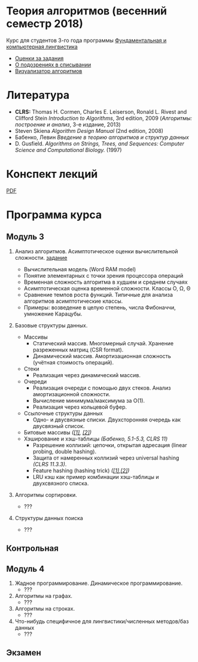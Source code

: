 # Теория алгоритмов (весенний семестр 2018)

Курс для студентов 3-го года программы [Фундаментальная и компьютерная лингвистика](https://www.hse.ru/ba/ling/)

* [Оценки за задания](https://docs.google.com/spreadsheets/d/e/2PACX-1vRkI9ORu_drRCs7EGCNriny9_zrseHFBuIl8-aJt--NMskHg1jj7LWojfsCNxhqDmsZjIbcsa42MvN2/pubhtml)
* [О подозрениях в списывании](meta/cheating.md)
* [Визуализатор алгоритмов](http://algo-visualizer.jasonpark.me)

# Литература

* **CLRS:** Thomas H. Cormen, Charles E. Leiserson, Ronald L. Rivest and Clifford Stein *Introduction to Algorithms*, 3rd edition, 2009
  (*Алгоритмы: построение и анализ*, 3-е издание, 2013)
* Steven Skiena *Algorithm Design Manual* (2nd edition, 2008)
* Бабенко, Левин *Введение в теорию алгоритмов и структур данных*
* D. Gusfield. *Algorithms on Strings, Trees, and Sequences: Computer Science and Computational Biology.* (1997)

# Конспект лекций

[PDF](https://mkuznets.com/hse/2018-alg/lecture_notes.pdf)


# Программа курса

## Модуль 3

1. Анализ алгоритмов. Асимптотическое оценки вычислительной сложности. [задание](problems/01)
	* Вычислительная модель (Word RAM model)
	* Понятие элементарных с точки зрения процессора операций
	* Временная сложность алгоритма в худшем и среднем случаях
	* Асимптотическая оценка временной сложности. Классы O, Ω, Θ
	* Сравнение темпов роста функций. Типичные для анализа алгоритмов асимптотические классы.
	* Примеры: возведение в целую степень, числа Фибоначчи, умножение Карацубы.

2. Базовые структуры данных.
	* Массивы
		* Статический массив. Многомерный случай. Хранение разреженных матриц (CSR format).
		* Динамический массив. Амортизационная сложность (учётная стоимость операций).
	* Стеки
		* Реализация через динамический массив.
	* Очереди
		* Реализация очереди с помощью двух стеков. Анализ амортизационной сложности.
		* Вычисление минимума/максимума за O(1).
		* Реализация через кольцевой буфер.
	* Ссылочные структуры данных
		* Одно- и двусвязные списки. Двухсторонняя очередь как двусвязный список.
	* Битовые массивы *([[1]](bit-array-wiki), [[2]](bit-array-py))*
	* Хэширование и хэш-таблицы *(Бабенко, 5.1-5.3, CLRS 11)*
		* Разрешение коллизий: цепочки, открытая адресация (linear probing, double hashing).
		* Защита от намеренных коллизий через universal hashing *(CLRS 11.3.3)*.
		* Feature hashing (hashing trick) *([[1]](fh-wiki),[[2]](fh-sklearn))*
		* LRU кэш как пример комбинации хэш-таблицы и двухсвязного списка.

3. Алгоритмы сортировки.
	* ???

4. Структуры данных поиска
    * ???

[bit-array-wiki]: https://en.wikipedia.org/wiki/Bit_array
[bit-array-py]: https://wiki.python.org/moin/BitArrays
[fh-wiki]: https://en.wikipedia.org/wiki/Feature_hashing
[fh-sklearn]: http://scikit-learn.org/stable/modules/feature_extraction.html#feature-hashing


## Контрольная

## Модуль 4

1. Жадное программирование. Динамическое программирование.
	* ???
2. Алгоритмы на графах.
	* ???
3. Алгоритмы на строках.
	* ???
4. Что-нибудь специфичное для лингвистики/численных методов/баз данных
	* ???

## Экзамен